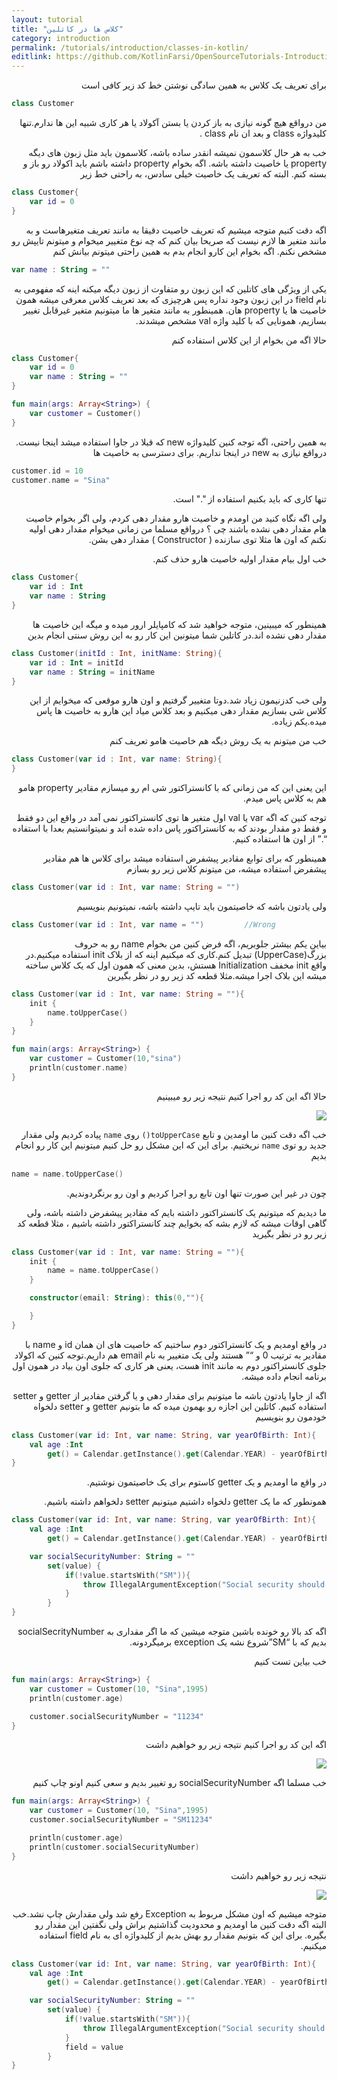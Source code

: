 ```yaml
---
layout: tutorial
title: "کلاس ها در کاتلین"
category: introduction
permalink: /tutorials/introduction/classes-in-kotlin/
editlink: https://github.com/KotlinFarsi/OpenSourceTutorials-Introduction/edit/master/src/classes-in-kotlin/README.md
---
```



<div dir="rtl" markdown="1">



برای تعریف یک کلاس به همین سادگی نوشتن خط کد زیر کافی است

</div>

```kotlin
class Customer
```

<div dir="rtl" markdown="1">

من درواقع هیچ گونه نیازی به باز کردن یا بستن آکولاد یا هر کاری شبیه این ها ندارم.تنها کلیدواژه class و بعد ان نام class .

خب به هر حال کلاسمون نمیشه انقدر ساده باشه، کلاسمون باید مثل زبون های دیگه property یا خاصیت داشته باشه. اگه بخوام property داشته باشم باید اکولاد رو باز و بسته کنم. البته که تعریف یک خاصیت خیلی سادس، به راحتی خط زیر

</div>

```kotlin
class Customer{
    var id = 0
}
```

<div dir="rtl" markdown="1">

اگه دقت کنیم متوجه میشیم که تعریف خاصیت دقیقا به مانند تعریف متغیرهاست و به مانند متغیر ها لازم نیست که صریحا بیان کنم که چه نوع متغییر میخوام و میتونم تایپش رو مشخص نکنم. اگه بخوام این کارو انجام بدم به همین راحتی میتونم بیانش کنم

</div>


```kotlin
var name : String = ""
```

<div dir="rtl" markdown="1">

یکی از ویژگی های کاتلین که این زبون رو متفاوت از زبون دیگه میکنه اینه که مفهومی به نام field در این زبون وجود نداره پس هرچیزی که بعد تعریف کلاس معرفی میشه همون خاصیت ها یا property هان. همینطور به مانند متغیر ها ما میتونیم متغیر غیرقابل تغییر بسازیم، همونایی که با کلید واژه val مشخص میشدند.

حالا اگه من بخوام از این کلاس استفاده کنم

</div>

```kotlin
class Customer{
    var id = 0
    var name : String = ""
}

fun main(args: Array<String>) {
    var customer = Customer()
}
```

<div dir="rtl" markdown="1">

به همین راحتی، اگه توجه کنین کلیدواژه new که قبلا در جاوا استفاده میشد اینجا نیست. درواقع نیازی به new در اینجا نداریم. برای دسترسی به خاصیت ها 

</div>

```kotlin
customer.id = 10
customer.name = "Sina"
```

<div dir="rtl" markdown="1">

تنها کاری که باید بکنیم استفاده از "." است.

ولی اگه نگاه کنید من اومدم و خاصیت هارو مقدار دهی کردم، ولی اگر بخوام خاصیت هام مقدار دهی نشده باشند چی ؟ درواقع مسلما من زمانی میخوام مقدار دهی اولیه نکنم که اون ها مثلا توی سازنده ( Constructor ) مقدار دهی بشن.

خب اول بیام مقدار اولیه خاصیت هارو حذف کنم.

</div>

```kotlin
class Customer{
    var id : Int
    var name : String
}
```

<div dir="rtl" markdown="1">

همینطور که میبینین، متوجه خواهید شد که کامپایلر ارور میده و میگه این خاصیت ها مقدار دهی نشده اند.در کاتلین شما میتونین این کار رو به این روش سنتی انجام بدین

</div>

```kotlin
class Customer(initId : Int, initName: String){
    var id : Int = initId
    var name : String = initName
}
```

<div dir="rtl" markdown="1">

ولی خب کدزنیمون زیاد شد.دوتا متغییر گرفتیم و اون هارو موقعی که میخوایم از این کلاس شی بسازیم مقدار دهی میکنیم و بعد کلاس میاد این هارو به خاصیت ها پاس میده.یکم زیاده.

خب من میتونم به یک روش دیگه هم خاصیت هامو تعریف کنم

</div>

```kotlin
class Customer(var id : Int, var name: String){
}

```

<div dir="rtl" markdown="1">

این یعنی این که من زمانی که با کانستراکتور شی ام رو میسازم مقادیر property هامو هم به کلاس پاس میدم.

توجه کنین که اگه var یا val اول متغیر ها توی کانستراکتور نمی آمد در واقع این دو فقط و فقط دو مقدار بودند که به کانستراکتور پاس داده شده اند و نمیتوانستیم بعدا با استفاده “.” از اون ها استفاده کنیم.

همینطور که برای توابع مقادیر پیشفرض استفاده میشد برای کلاس ها هم مقادیر پیشفرض استفاده میشه، من میتونم کلاس زیر رو بسازم

</div>

```kotlin
class Customer(var id : Int, var name: String = "")
```

<div dir="rtl" markdown="1">

ولی یادتون باشه که خاصیتمون باید تایپ داشته باشه، نمیتونیم بنویسیم

</div>

```kotlin
class Customer(var id : Int, var name = "")         //Wrong
```

<div dir="rtl" markdown="1">

بیاین یکم بیشتر جلوبریم، اگه فرض کنین من بخوام name رو به حروف بزرگ(UpperCase) تبدیل کنم.کاری که میکنیم اینه که از بلاک init استفاده میکنیم.در واقع init مخفف Initialization هستش، بدین معنی که همون اول که یک کلاس ساخته میشه این بلاک اجرا میشه.مثلا قطعه کد زیر رو در نظر بگیرین

</div>

```kotlin
class Customer(var id : Int, var name: String = ""){
    init {
        name.toUpperCase()
    }
}

fun main(args: Array<String>) {
    var customer = Customer(10,"sina")
    println(customer.name)
}
```

<div dir="rtl" markdown="1">

حالا اگه این کد رو اجرا کنیم نتیجه زیر رو میبینیم

<p style="width: calc(100% + 60px);">
<img src="/assets/img/introduction/classes-in-kotlin/result-1.PNG" />
</p>

خب اگه دقت کنین ما اومدین و تابع `toUpperCase()` روی `name` پیاده کردیم ولی مقدار جدید رو توی `name` نریختیم. برای این که این مشکل رو حل کنیم میتونیم این کار رو انجام بدیم

</div>

```kotlin
name = name.toUpperCase()
```

<div dir="rtl" markdown="1">

چون در غیر این صورت تنها اون تابع رو اجرا کردیم و اون رو برنگردوندیم.

ما دیدیم که میتونیم یک کانستراکتور داشته بایم که مقادیر پیشفرض داشته باشه، ولی گاهی اوقات میشه که لازم بشه که بخوایم چند کانستراکتور داشته باشیم ، مثلا قطعه کد زیر رو در نظر بگیرید

</div>

```kotlin
class Customer(var id : Int, var name: String = ""){
    init {
        name = name.toUpperCase()
    }

    constructor(email: String): this(0,""){

    }
}
```

<div dir="rtl" markdown="1">

در واقع اومدیم و یک کانستراکتور دوم ساختیم که خاصیت های ان همان id و name با مقادیر به ترتیب 0 و “” هستند ولی یک متغییر به نام email هم داریم.توجه کنین که اکولاد جلوی کانستراکتور دوم به مانند init هست، یعنی هر کاری که جلوی اون بیاد در همون اول برنامه انجام داده میشه.

اگه از جاوا یادتون باشه ما میتونیم برای مقدار دهی و یا گرفتن مقادیر از getter و setter استفاده کنیم. کاتلین این اجازه رو بهمون میده که ما بتونیم getter و setter دلخواه خودمون رو بنویسیم

</div>

```kotlin
class Customer(var id: Int, var name: String, var yearOfBirth: Int){
    val age :Int
        get() = Calendar.getInstance().get(Calendar.YEAR) - yearOfBirth
}
```

<div dir="rtl" markdown="1">

در واقع ما اومدیم و یک getter کاستوم برای یک خاصیتمون نوشتیم.

همونطور که ما یک getter دلخواه داشتیم میتونیم setter دلخواهم داشته باشیم.

</div>

```kotlin
class Customer(var id: Int, var name: String, var yearOfBirth: Int){
    val age :Int
        get() = Calendar.getInstance().get(Calendar.YEAR) - yearOfBirth

    var socialSecurityNumber: String = ""
        set(value) {
            if(!value.startsWith("SM")){
                throw IllegalArgumentException("Social security should start with SM")
            }
        }
}
```

<div dir="rtl" markdown="1">

اگه کد بالا رو خونده باشین متوجه میشین که ما اگر مقداری به socialSecrityNumber بدیم که با “SM”شروع نشه یک exception برمیگردونه.

خب بیاین تست کنیم

</div>

```kotlin
fun main(args: Array<String>) {
    var customer = Customer(10, "Sina",1995)
    println(customer.age)

    customer.socialSecurityNumber = "11234"
}
```

<div dir="rtl" markdown="1">

اگه این کد رو اجرا کنیم نتیجه زیر رو خواهیم داشت

<p style="width: calc(100% + 60px);">
<img src="/assets/img/introduction/classes-in-kotlin/result-2.PNG" />
</p>

خب مسلما اگه socialSecurityNumber رو تغییر بدیم و سعی کنیم اونو چاپ کنیم

</div>

```kotlin
fun main(args: Array<String>) {
    var customer = Customer(10, "Sina",1995)
    customer.socialSecurityNumber = "SM11234"

    println(customer.age)
    println(customer.socialSecurityNumber)
}
```

<div dir="rtl" markdown="1">

نتیجه زیر رو خواهیم داشت

<p style="width: calc(100% + 60px);">
<img src="/assets/img/introduction/classes-in-kotlin/result-3.PNG" />
</p>

متوجه میشیم که اون مشکل مربوط به Exception رفع شد ولی مقدارش چاپ نشد.خب البته اگه دقت کنین ما اومدیم و محدودیت گذاشتیم براش ولی نگفتین این مقدار رو بگیره. برای این که بتونیم مقدار رو بهش بدیم از کلیدواژه ای به نام field استفاده میکنیم.

</div>

```kotlin
class Customer(var id: Int, var name: String, var yearOfBirth: Int){
    val age :Int
        get() = Calendar.getInstance().get(Calendar.YEAR) - yearOfBirth

    var socialSecurityNumber: String = ""
        set(value) {
            if(!value.startsWith("SM")){
                throw IllegalArgumentException("Social security should start with SM")
            }
            field = value
        }
}
```
